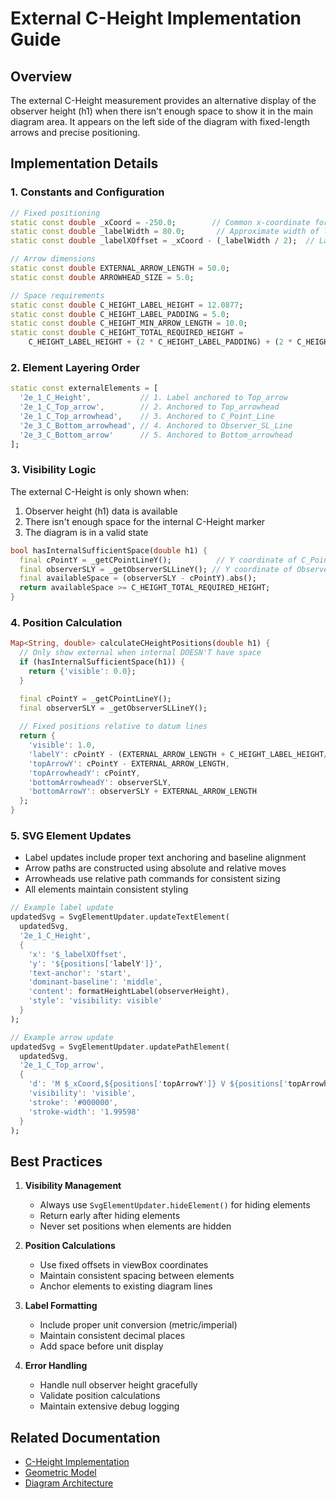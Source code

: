 # External C-Height Implementation Guide

## Overview
The external C-Height measurement provides an alternative display of the observer height (h1) when there isn't enough space to show it in the main diagram area. It appears on the left side of the diagram with fixed-length arrows and precise positioning.

## Implementation Details

### 1. Constants and Configuration
```dart
// Fixed positioning
static const double _xCoord = -250.0;        // Common x-coordinate for all elements
static const double _labelWidth = 80.0;       // Approximate width of label text
static const double _labelXOffset = _xCoord - (_labelWidth / 2);  // Label midpoint alignment

// Arrow dimensions
static const double EXTERNAL_ARROW_LENGTH = 50.0;
static const double ARROWHEAD_SIZE = 5.0;

// Space requirements
static const double C_HEIGHT_LABEL_HEIGHT = 12.0877;
static const double C_HEIGHT_LABEL_PADDING = 5.0;
static const double C_HEIGHT_MIN_ARROW_LENGTH = 10.0;
static const double C_HEIGHT_TOTAL_REQUIRED_HEIGHT = 
    C_HEIGHT_LABEL_HEIGHT + (2 * C_HEIGHT_LABEL_PADDING) + (2 * C_HEIGHT_MIN_ARROW_LENGTH);
```

### 2. Element Layering Order
```dart
static const externalElements = [
  '2e_1_C_Height',           // 1. Label anchored to Top_arrow
  '2e_1_C_Top_arrow',        // 2. Anchored to Top_arrowhead
  '2e_1_C_Top_arrowhead',    // 3. Anchored to C_Point_Line
  '2e_3_C_Bottom_arrowhead', // 4. Anchored to Observer_SL_Line
  '2e_3_C_Bottom_arrow'      // 5. Anchored to Bottom_arrowhead
];
```

### 3. Visibility Logic
The external C-Height is only shown when:
1. Observer height (h1) data is available
2. There isn't enough space for the internal C-Height marker
3. The diagram is in a valid state

```dart
bool hasInternalSufficientSpace(double h1) {
  final cPointY = _getCPointLineY();          // Y coordinate of C_Point_Line
  final observerSLY = _getObserverSLLineY(); // Y coordinate of Observer_SL_Line
  final availableSpace = (observerSLY - cPointY).abs();
  return availableSpace >= C_HEIGHT_TOTAL_REQUIRED_HEIGHT;
}
```

### 4. Position Calculation
```dart
Map<String, double> calculateCHeightPositions(double h1) {
  // Only show external when internal DOESN'T have space
  if (hasInternalSufficientSpace(h1)) {
    return {'visible': 0.0};
  }

  final cPointY = _getCPointLineY();
  final observerSLY = _getObserverSLLineY();
  
  // Fixed positions relative to datum lines
  return {
    'visible': 1.0,
    'labelY': cPointY - (EXTERNAL_ARROW_LENGTH + C_HEIGHT_LABEL_HEIGHT/2),
    'topArrowY': cPointY - EXTERNAL_ARROW_LENGTH,
    'topArrowheadY': cPointY,
    'bottomArrowheadY': observerSLY,
    'bottomArrowY': observerSLY + EXTERNAL_ARROW_LENGTH
  };
}
```

### 5. SVG Element Updates
- Label updates include proper text anchoring and baseline alignment
- Arrow paths are constructed using absolute and relative moves
- Arrowheads use relative path commands for consistent sizing
- All elements maintain consistent styling

```dart
// Example label update
updatedSvg = SvgElementUpdater.updateTextElement(
  updatedSvg,
  '2e_1_C_Height',
  {
    'x': '$_labelXOffset',
    'y': '${positions['labelY']}',
    'text-anchor': 'start',
    'dominant-baseline': 'middle',
    'content': formatHeightLabel(observerHeight),
    'style': 'visibility: visible'
  }
);

// Example arrow update
updatedSvg = SvgElementUpdater.updatePathElement(
  updatedSvg,
  '2e_1_C_Top_arrow',
  {
    'd': 'M $_xCoord,${positions['topArrowY']} V ${positions['topArrowheadY']}',
    'visibility': 'visible',
    'stroke': '#000000',
    'stroke-width': '1.99598'
  }
);
```

## Best Practices

1. **Visibility Management**
   - Always use `SvgElementUpdater.hideElement()` for hiding elements
   - Return early after hiding elements
   - Never set positions when elements are hidden

2. **Position Calculations**
   - Use fixed offsets in viewBox coordinates
   - Maintain consistent spacing between elements
   - Anchor elements to existing diagram lines

3. **Label Formatting**
   - Include proper unit conversion (metric/imperial)
   - Maintain consistent decimal places
   - Add space before unit display

4. **Error Handling**
   - Handle null observer height gracefully
   - Validate position calculations
   - Maintain extensive debug logging

## Related Documentation
- [C-Height Implementation](c_height_implementation.md)
- [Geometric Model](../../technical/geometric_model.md)
- [Diagram Architecture](../../technical/diagram_architecture.md)
